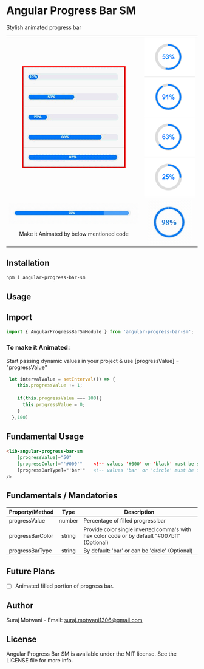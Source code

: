 # Angular Progress Bar SM
Stylish animated progress bar
<br/>

<table>
  <tr>
    <td align="center">
      <img alt="Angular Progress Bar SM"
        src="projects/angular-progress-bar-sm/src/lib/Screenshots/progress.gif" />
    </td>
    <td align="center">
      <img alt="Angular Progress Bar SM"
        src="projects/angular-progress-bar-sm/src/lib/Screenshots/circular.PNG" />
    </td>
   </tr>
   <tr>
    <td align="center">
      <img alt="Angular Progress Bar SM"
        src="projects/angular-progress-bar-sm/src/lib/Screenshots/bar-animated.gif" />
        <p align="center">Make it Animated by below mentioned code</p>
    </td>
    <td align="center">
      <img alt="Angular Progress Bar SM"
        src="projects/angular-progress-bar-sm/src/lib/Screenshots/circle-animated.gif" />
    </td>
   </tr>
</table>

## Installation

```sh
npm i angular-progress-bar-sm
```

## Usage

## Import
```ts
import { AngularProgressBarSmModule } from 'angular-progress-bar-sm';
```

### To make it Animated:
Start passing dynamic values in your project & use [progressValue] = "progressValue"

```ts
 let intervalValue = setInterval(() => {
    this.progressValue += 1;

    if(this.progressValue === 100){
      this.progressValue = 0;
    }
  },100)
```

## Fundamental Usage
```html
<lib-angular-progress-bar-sm 
    [progressValue]="50" 
    [progressColor]="'#000'"    <!-- values '#000' or 'black' must be string -->
    [progressBarType]="'bar'"   <!-- values 'bar' or 'circle' must be string -->
/>
```

## Fundamentals / Mandatories

| Property/Method       |  Type   | Description                                                             |
| ----------------------| :-----: | -------------------------------------------------------------------------------------------- |
| progressValue         | number  | Percentage of filled progress bar                                                            |
| progressBarColor      | string  | Provide color single inverted comma's with hex color code or by default "#007bff" (Optional) |
| progressBarType       | string  | By default: 'bar' or can be 'circle' (Optional)                                              |


## Future Plans
- [ ] Animated filled portion of progress bar.

## Author
Suraj Motwani - Email: suraj.motwani1306@gmail.com

## License

Angular Progress Bar SM is available under the MIT license. See the LICENSE file for more info.

